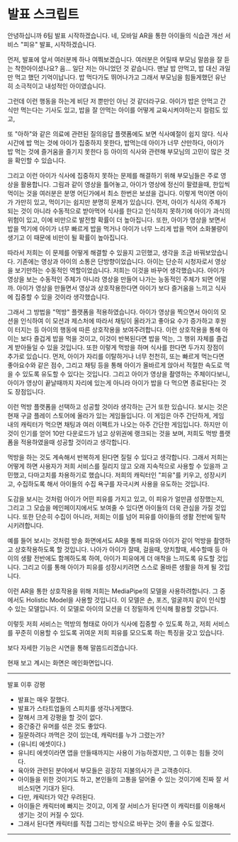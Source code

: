 # 발표 스크립트

안녕하십니까 6팀 발표 시작하겠습니다.
네, 모바일 AR을 통한 아이들의 식습관 개선 서비스 "피유" 발표, 시작하겠습니다.

먼저, 발표에 앞서 여러분께 하나 여쭤보겠습니다.
여러분은 어릴때 부모님 말씀을 잘 듣는 착한아이셨나요?
음... 일단 저는 아니었던 것 같습니다.
맨날 밥 안먹고, 밥 대신 과일만 먹고 했던 기억이납니다.
밥 먹다가도 뛰어나가고 그래서 부모님을 힘들게했던
유난히 소극적이고 내성적인 아이였습니다.

그런데 이런 행동을 하는게 비단 저 뿐만인 아닌 것 같더라구요.
아이가 밥은 안먹고 간식만 먹는다는 기사도 있고, 밥을 잘 안먹는 아이를 어떻게 교육시켜야하는지 컬럼도 있고,

또 "아하"와 같은 의료에 관련된 질의응답 플랫폼에도 보면
식사예절이 쉽지 않다. 식사시간에 밥 먹는 것에 아이가 집중하지 못한다, 밥먹는데 아이가 너무 산만하다, 아이가 밥 먹는 것에 즐거움을 즐기지 못한다 등 아이의 식사와 관련해 부모님의 고민이 많은 것을 확인할 수 있습니다.

그리고 이런 아이가 식사에 집중하지 못하는 문제를 해결하기 위해 부모님들은 주로 영상을 활용합니다. 그림과 같이 영상을 틀어놓고, 아이가 영상에 정신이 팔렸을때, 한입씩 먹이는 것을 여러분은 분명 어딘가에서 최소 한번은 보셨을 겁니다.
이렇게 먹이면 아이가 가만히 있고, 먹이기는 쉽지만 분명히 문제가 있습니다.
먼저, 아이가 식사의 주체가 되는 것이 아니라 수동적으로 받아먹어 식사를 한다고 인식하지 못하기에 아이가 과식의 위험이 있고, 이에 비만으로 발전할 확률이 더 높아집니다.
또한, 아이가 영상을 보면서 밥을 먹기에 아이가 너무 빠르게 밥을 먹거나 아이가 너무 느리게 밥을 먹어 소화불량이 생기고 이 때문에 비만이 될 확률이 높아집니다.

따라서 저희는 이 문제를 어떻게 해결할 수 있을지 고민했고, 생각을 조금 바꿔보았습니다. 기존에는 영상과 아이의 소통은 단방향이었습니다. 아이는 단순히 시청자로서 영상을 보기만하는 수동적인 역할이었습니다.
저희는 이것을 바꾸어 생각했습니다. 아이가 영상을 보는 수동적인 주체가 아니라 영상을 만들어 나가는 능동적인 주체가 되면 어떨까. 아이가 영상을 만들면서 영상과 상호작용한다면 아이가 보다 즐거움을 느끼고 식사에 집중할 수 있을 것이라 생각했습니다.

그래서 그 방법을 "먹방" 플랫폼을 적용하였습니다. 아이가 영상을 찍으면서 아이의 모션을 인식하여 이 모션과 제스처에 따라서 채팅이 올라가고 좋아요 수가 증가하고 후원이 터지는 등 아이의 행동에 따른 상호작용을 보여주려합니다. 이런 상호작용을 통해 아이는 보다 즐겁게 밥을 먹을 것이고, 이것이 반복된다면 밥을 먹는, 그 행위 자체를 즐겁게 받아들일 수 있을 것입니다.
또한 이렇게 먹방을 하며 식사를 한다면 두가지 장점이 추가로 있습니다. 먼저, 아이가 자리를 이탈하거나 너무 천천히, 또는 빠르게 먹는다면 좋아요수와 같은 점수, 그리고 채팅 등을 통해 아이가 올바르게 앉아서 적절한 속도로 먹을 수 있도록 유도할 수 있다는 것입니다.
그리고 아이가 영상을 촬영하는 주체이다보니, 아이가 영상이 끝날때까지 자리에 있는게 아니라 아이가 밥을 다 먹으면 종료된다는 것도 장점입니다.

이런 먹방 플랫폼을 선택하고 성공할 것이라 생각하는 근거 또한 있습니다. 보시는 것은 현재 구글 플레이 스토어에 올라가 있는 게임들입니다. 이 게임은 아주 간단하게, 게임 내의 캐릭터가 먹으면 채팅과 여러 이펙트가 나오는 아주 간단한 게임입니다. 하지만 이것이 인기를 얻어 10만 다운로드가 넘고 상위권에 랭크되는 것을 보며, 저희도 먹방 플랫폼을 적용하였을때 성공할 것이라고 생각합니다.

먹방을 하는 것도 계속해서 반복하게 된다면 질릴 수 있다고 생각합니다. 그래서 저희는 어떻게 하면 사용자가 저희 서비스를 질리지 않고 오래 지속적으로 사용할 수 있을까 고민했고, 다마고치를 차용하기로 했습니다. 저희의 캐릭터인 "피유"를 키우고, 성장시키고, 수집하도록 해서 아이들의 수집 욕구를 자극시켜 사용을 유도하는 것입니다.

도감을 보시는 것처럼 아이가 어떤 피유를 가지고 있고, 이 피유가 얼만큼 성장했는지, 그리고 그 모습을 메인페이지에서도 보여줄 수 있다면 아이들의 더욱 관심을 가질 것입니다.
또한 단순히 수집이 아니라, 저희는 이를 넘어 피유를 아이들의 생활 전반에 밀착시키려합니다.

예를 들어 보시는 것처럼 방송 화면에서도 AR을 통해 피유와 아이가 같이 먹방을 촬영하고 상호작용하도록 할 것입니다. 나아가 아이가 잘때, 걸을때, 양치할때, 세수할때 등 아이의 생활 전반에도 함께하도록 하여, 아이가 피유에게 더 애착을 느끼도록 유도할 것입니다. 그리고 이를 통해 아이가 피유를 성장시키려면 스스로 올바른 생활을 하게 될 것입니다.

이런 AR을 통한 상호작용을 위해 저희는 MediaPipe의 모델을 사용하려합니다. 그 중에서도 Holistic Model을 사용할 것입니다. 이 모델은 손, 포즈, 얼굴까지 같이 인식할 수 있는 모델입니다. 이 모델로 아이의 모션을 더 정밀하게 인식해 활용할 것입니다.

이렇듯 저희 서비스는 먹방의 형태로 아이가 식사에 집중할 수 있도록 하고, 저희 서비스를 꾸준히 이용할 수 있도록 귀여운 저희 피유를 모으도록 하는 특징을 갖고 있습니다.

보다 자세한 기능은 시연을 통해 말씀드리겠습니다.

현재 보고 계시는 화면은 메인화면입니다.

---

발표 이후 강평
- 발표는 매우 잘했다.
- 발표가 스타트업들의 스피치를 생각나게했다.
- 잘해서 크게 강평을 할 것이 없다.
- 중간중간 유머를 섞은 것도 좋았다.
- 질문하려다 까먹은 것이 있는데, 캐릭터를 누가 그렸는가?
- (유니티 에셋이다.)
- 유니티 에셋이라면 앱을 만들때까지는 사용이 가능하겠지만, 그 이후는 힘들 것이다.
- 육아와 관련된 분야에서 부모들은 굉장히 지불의사가 큰 고객층이다.
- 아이들을 위한 것이기도 하고, 본인들의 고통을 덜어줄 수 있는 것이기에 진짜 잘 서비스되면 기대가 된다.
- 다만, 캐릭터가 약간 우려된다.
- 아이들은 캐릭터에 빠지는 것이고, 이게 잘 서비스가 된다면 이 캐릭터를 이용해서 생기는 것이 커질 수 있다.
- 그래서 된다면 캐릭터를 직접 그리는 방식으로 바꾸는 것이 좋을 수도 있겠다.

---

